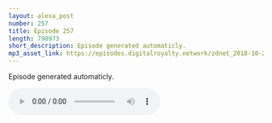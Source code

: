 ```yaml
---
layout: alexa_post
number: 257
title: Episode 257
length: 798973
short_description: Episode generated automaticly.
mp3_asset_link: https://episodes.digitalroyalty.network/zdnet_2018-10-29_01-00-04.mp3
---
```


Episode generated automaticly.

<audio controls>
    <source src="{{ page.mp3_asset_link }}" type="audio/mpeg">
</audio>